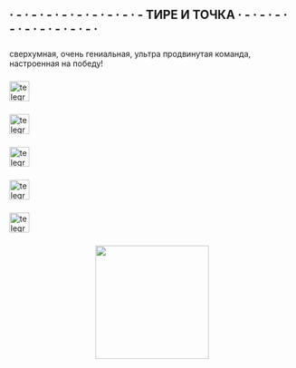 <h2 align="left">· -  · -  · -   · -  · -  · - · -  · -  · - ТИРЕ И ТОЧКА · - · - · - · - · - · - · - · - · - ·</h2>

###

<p align="left">сверхумная, очень гениальная, ультра продвинутая команда, настроенная на победу!</p>

###

<div align="left">
  <a href="https://t.me/ushutka" target="_blank">
    <img src="https://img.shields.io/static/v1?message=Team Lead&logo=telegram&label=&color=2CA5E0&logoColor=white&labelColor=&style=for-the-badge" height="35" alt="telegram logo"  />
  </a>
</div>

###

<div align="left">
  <a href="https://t.me/chilliesause" target="_blank">
    <img src="https://img.shields.io/static/v1?message=First Dev&logo=telegram&label=&color=2CA5E0&logoColor=white&labelColor=&style=for-the-badge" height="35" alt="telegram logo"  />
  </a>
</div>

###

###

<div align="left">
  <a href="https://t.me/amantdetim" target="_blank">
    <img src="https://img.shields.io/static/v1?message=Second Dev&logo=telegram&label=&color=2CA5E0&logoColor=white&labelColor=&style=for-the-badge" height="35" alt="telegram logo"  />
  </a>
</div>

###

###

<div align="left">
  <a href="https://t.me/sh1228v" target="_blank">
    <img src="https://img.shields.io/static/v1?message=First SW&logo=telegram&label=&color=2CA5E0&logoColor=white&labelColor=&style=for-the-badge" height="35" alt="telegram logo"  />
  </a>
</div>

###

###

<div align="left">
  <a href="https://t.me/Cus_to" target="_blank">
    <img src="https://img.shields.io/static/v1?message=Second SW&logo=telegram&label=&color=2CA5E0&logoColor=white&labelColor=&style=for-the-badge" height="35" alt="telegram logo"  />
  </a>
</div>

###

<div align="center">
  <img height="200" src="https://media.discordapp.net/attachments/856167406618411029/1077286226215841952/20200520_121210.gif"  />
</div>

